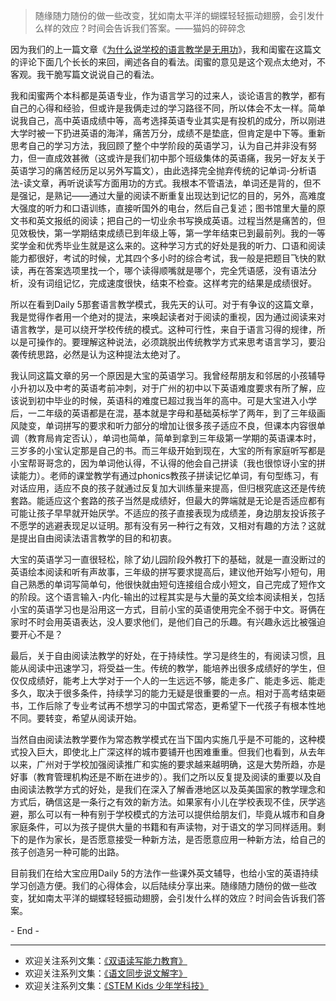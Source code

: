 > 随缘随力随份的做一些改变，犹如南太平洋的蝴蝶轻轻振动翅膀，会引发什么样的效应？时间会告诉我们答案。——猫妈的碎碎念 

因为我们的上一篇文章《[为什么说学校的语言教学是无用功](http://www.jianshu.com/p/274ad5c97a0a)》，我和闺蜜在这篇文的评论下面几个长长的来回，阐述各自的看法。闺蜜的意见是这个观点太绝对，不客观。我干脆写篇文说说自己的看法。

我和闺蜜两个本科都是英语专业，作为语言学习的过来人，谈论语言的教学，都有自己的心得和经验，但或许是我俩走过的学习路径不同，所以体会不太一样。简单说我自己，高中英语成绩中等，高考选择英语专业其实是有投机的成分，所以刚进大学时被一下扔进英语的海洋，痛苦万分，成绩不是垫底，但肯定是中下等。重新思考自己的学习方法，我回顾了整个中学阶段的英语学习，认为自己并非没有努力，但一直成效甚微（这或许是我们初中那个班级集体的英语痛，我另一好友关于英语学习的痛苦经历足以另外写篇文），由此选择完全抛弃传统的记单词-分析语法-读文章，再听说读写方面用功的方式。我根本不管语法，单词还是背的，但不是强记，是熟记——通过大量的阅读不断重复出现达到记忆的目的，另外，高难度大强度的听力和口语训练，直接听国外的电台，然后自己复述；图书馆里大量的原文书和英文报纸的阅读；把自己的一切业余书写换成英语。过程当然是痛苦的，但见效极快，第一学期结束成绩已到年级上等，第一学年结束已到最前列。我的一等奖学金和优秀毕业生就是这么来的。这种学习方式的好处是我的听力、口语和阅读能力都很好，考试的时候，尤其四个多小时的综合考试，我一般是把题目飞快的默读，再在答案选项里找一个，哪个读得顺嘴就是哪个，完全凭语感，没有语法分析，没有词组记忆，完成速度很快，结束不检查。这样考完的结果是成绩很好。

所以在看到Daily 5那套语言教学模式，我先天的认可。对于有争议的这篇文章，我是觉得作者用一个绝对的提法，来唤起读者对于阅读的重视，因为通过阅读来对语言教学，是可以绕开学校传统的模式。这种可行性，来自于语言习得的规律，所以是可操作的。要理解这种说法，必须跳脱出传统教学方式来思考语言学习，要沿袭传统思路，必然是认为这种提法太绝对了。

我认同这篇文章的另一个原因是大宝的英语学习。我曾经帮朋友和邻居的小孩辅导小升初以及中考的英语考前冲刺，对于广州的初中以下英语难度要求有所了解，应该说到初中毕业的时候，英语科的难度已超过我当年的高中。可是大宝进入小学后，一二年级的英语都是在混，基本就是字母和基础英标学了两年，到了三年级画风陡变，单词拼写的要求和听力部分的增加让很多孩子适应不良，但课本内容很单调（教育局肯定否认），单词也简单，简单到拿到三年级第一学期的英语课本时，三岁多的小宝认定那是自己的书。而三年级开始到现在，大宝的所有家庭听写都是小宝帮哥哥念的，因为单词他认得，不认得的他会自己拼读（我也很惊讶小宝的拼读能力）。老师的课堂教学有通过phonics教孩子拼读记忆单词，有句型练习，有对话应用，适应不良的孩子就通过反复加大训练量来提高，但归根究底这还是传统套路。能适应这个套路的孩子当然是成绩好，但最大的弊端就是无论是否适应都有可能让孩子早早就开始厌学。不适应的孩子直接表现为成绩差，身边朋友投诉孩子不愿学的逃避表现足以证明。那有没有另一种行之有效，又相对有趣的方法？这就是提出自由阅读法语言教学的目的和初衷。

大宝的英语学习一直很轻松，除了幼儿园阶段外教打下的基础，就是一直没断过的英语绘本阅读和听有声故事，三年级的拼写要求提高后，建议他开始写小短句，用自己熟悉的单词写简单句，他很快就由短句连接组合成小短文，自己完成了短作文的阶段。这个语言输入-内化-输出的过程其实是与大量的英文绘本阅读相关，包括小宝的英语学习也是沿用这一方式，目前小宝的英语使用完全不弱于中文。哥俩在家时不时会用英语表达，没人要求他们，是他们自己的乐趣。有兴趣永远比被强迫要开心不是？

最后，关于自由阅读法教学的好处，在于持续性。学习是终生的，有阅读习惯，且能从阅读中迅速学习，将受益一生。传统的教学，能培养出很多成绩好的学生，但仅仅成绩好，能考上大学对于一个人的一生远远不够，能走多广、能走多远、能走多久，取决于很多条件，持续学习的能力无疑是很重要的一点。相对于高考结束砸书，工作后除了专业考试再不想学习的中国式常态，更希望下一代孩子有根本性地不同。要转变，希望从阅读开始。

当然自由阅读法教学要作为常态教学模式在当下国内实施几乎是不可能的，这种模式投入巨大，即使北上广深这样的城市要铺开也困难重重。但我们也看到，从去年以来，广州对于学校加强阅读推广和实施的要求越来越明确，这是大势所趋，亦是好事（教育管理机构还是不断在进步的）。我们之所以反复提及阅读的重要以及自由阅读法教学方式的好处，是我们在深入了解香港地区以及英美国家的教学理念和方式后，确信这是一条行之有效的新方法。如果家有小儿在学校表现不佳，厌学逃避，那么可以有一种有别于学校模式的方法可以提供给朋友们，毕竟从城市和自身家庭条件，可以为孩子提供大量的书籍和有声读物，对于语文的学习同样适用。剩下的是作为家长，是否愿意接受一种新方法，是否愿意应用一种新方法，给自己的孩子创造另一种可能的出路。

目前我们在给大宝应用Daily 5的方法作一些课外英文辅导，也给小宝的英语持续学习创造方便。我们的心得体会，以后陆续分享出来。随缘随力随份的做一些改变，犹如南太平洋的蝴蝶轻轻振动翅膀，会引发什么样的效应？时间会告诉我们答案。

\- End -



-------
* 欢迎关注系列文集：[《双语读写能力教育》](http://www.jianshu.com/nb/8869173)
* 欢迎关注系列文集：[《语文同步说文解字》](http://www.jianshu.com/notebooks/6718880)
* 欢迎关注系列文集：[《STEM Kids 少年学科技》](http://www.jianshu.com/nb/10476879)
